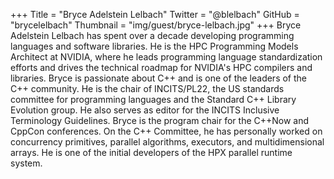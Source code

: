 +++
Title = "Bryce Adelstein Lelbach"
Twitter = "@blelbach"
GitHub = "brycelelbach"
Thumbnail = "img/guest/bryce-lelbach.jpg"
+++
Bryce Adelstein Lelbach has spent over a decade developing programming languages and software libraries. He is the HPC Programming Models Architect at NVIDIA, where he leads programming language standardization efforts and drives the technical roadmap for NVIDIA's HPC compilers and libraries. Bryce is passionate about C++ and is one of the leaders of the C++ community. He is the chair of INCITS/PL22, the US standards committee for programming languages and the Standard C++ Library Evolution group. He also serves as editor for the INCITS Inclusive Terminology Guidelines. Bryce is the program chair for the C++Now and CppCon conferences. On the C++ Committee, he has personally worked on concurrency primitives, parallel algorithms, executors, and multidimensional arrays. He is one of the initial developers of the HPX parallel runtime system.